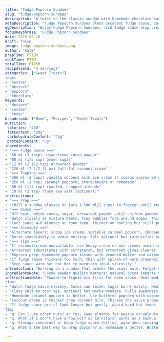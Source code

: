 ```yaml
---
title: "Fudge Popcorn Sundaes"
slug: "fudge-popcorn-sundaes"
description: "A twist on the classic sundae with homemade chocolate sauce, caramel popcorn, and roasted almonds. Quick prep, requires minimal cooking, highlighting texture contrast and flavor balance. Gluten, egg, and nut-aware: uses almonds instead of peanuts; coconut cream replaces dairy cream for a richer mouthfeel. Caramel notes with salty depth, fudge sauce thickened with arrowroot. Serve fast, keep cold. Sensory cues guide doneness and textures; taste, smell, and touch for best results."
metaDescription: "Fudge Popcorn Sundaes blend decadent fudge sauce, caramel popcorn, roasted almonds. A unique twist on a classic dessert, quick and satisfying."
ogDescription: "Enjoy Fudge Popcorn Sundaes; rich fudge sauce atop creamy coconut ice cream, crunchy caramel popcorn. An indulgent treat for all."
focusKeyphrase: "Fudge Popcorn Sundaes"
date: 2025-08-10
draft: false
image: fudge-popcorn-sundaes.png
author: "Kate"
prepTime: PT18M
cookTime: PT7M
totalTime: PT25M
recipeYield: "4 servings"
categories: ["Sweet Treats"]
tags:
- "sundae"
- "dessert"
- "popcorn"
- "chocolate"
keywords:
- "dessert"
- "sundae"
- "fudge"
breadcrumb: ["Home", "Recipes", "Sweet Treats"]
nutrition: 
 calories: "430"
 fatContent: "28g"
 carbohydrateContent: "45g"
 proteinContent: "5g"
ingredients:
- "=== Fudge Sauce ==="
- "50 ml (3 tbsp) unsweetened cocoa powder"
- "80 ml (1/3 cup) brown sugar"
- "12 ml (2 1/2 tsp) arrowroot powder"
- "220 ml (7 1/2 fl oz) full-fat coconut cream"
- "=== Topping ==="
- "500 ml (2 cups) vanilla coconut milk ice cream (4 scoops approx 60 ml/1/4 cup each)"
- "250 ml (1 cup) caramel popcorn, store-bought or homemade"
- "60 ml (1/4 cup) roasted, chopped almonds"
- "10 ml (2 tsp) flaky sea salt (optional)"
instructions:
- "=== Prep ==="
- "Chill 4 sundae glasses or jars (~500 ml/2 cups) in freezer until ready to serve. Helps ice cream hold shape and keeps fudge sauce thick but pourable."
- "=== Sauce ==="
- "Off heat, whisk cocoa, sugar, arrowroot powder until uniform powder mix; no lumps. Slowly add coconut cream. Transfer to saucepan over medium heat. Stir constantly with whisk or silicone spatula."
- "Watch closely as mixture heats. Tiny bubbles form around edges, thickens; don't let boil over or scorch bottom. Once sauce thickens to velvet ribbon, after 5 minutes approx, remove immediately. Sauce should cling to spatula, no grit from sugar — it’s seedless smooth. If grainy, heat gently more but no longer than 8 minutes total."
- "Cool sauce 4–6 minutes at room temp; thicker on cooling but still pourable. Keep warm nearby for serving (low temp or warm water bath)."
- "=== Assembly ==="
- "Alternate layers: scoop ice cream, sprinkle caramel popcorn, chopped almonds, then spoon warm fudge sauce. Repeat once more, finish with nuts and sea salt flakes for crunch and contrast."
- "Serve immediately to avoid melting. Salt optional but intensifies sweetness and crunch."
- "=== Tips ==="
- "If coconutscream unavailable, use heavy cream or oat cream; avoid low-fat milks to keep sauce thick."
- "Arrowroot substitutes with cornstarch, but arrowroot gives clearer, silkier finish without cloudiness."
- "Popcorn prep: homemade popcorn tossed with browned butter and caramelized sugar (gently melted sugar to amber color) for deeper flavor than store-bought."
- "If fudge sauce thickens too much, thin with splash of warm cream/milk; if thin, simmer briefly watching colors and texture."
- "Keep sauce warm but not hot to maintain ideal viscosity."
introduction: "Working on a sundae that breaks the usual mold. Forget cloying, heavy fudge that hardens into a brick; this fudge sauce melts luxuriously with a velvet texture that clings without sliding off. The caramel popcorn isn't just a sweet crunch — it’s buttered popcorn caramelized for flavor depth. Roasted almonds replace peanuts, offering a woodsy richness and less allergen risk. Coconut cream to thicken fudge brings a subtle tropical creaminess that’s worth the jump from dairy. Watch for visual cues — bubbles form at the edges, fat grease shines, thickness tells you when to stop heating. Serve in chilled glasses so every bite contrasts cold ice cream and the still-warm chocolate sauce. A sprinkle of flaky salt makes all the sweetness pop — all done in under 25 minutes. Quick but mindful. Good sunlit dessert with controlled textures and fresh caramel notes."
ingredientsNote: "Cocoa powder quality matters: natural cocoa imparts tart, robust flavor but darker color. Dutch-processed is milder and smoother but less acidic; pick based on taste preference. Arrowroot versus cornstarch – arrowroot yields clearer sauce, corrodes less on low acid. Homemade caramel popcorn lets you adjust sweetness and saltiness; if relying on store-bought, pick less sticky types to avoid sogginess in sundae layers. Roasted almonds add crunch and a delicate bitterness compared to peanuts — swap in pecans or walnuts if preferred. Coconut cream is thicker than coconut milk, leading to more luscious sauce; heavy cream works well but alters flavor slightly. Store everything cold and ready. Pre-freeze serving containers so ice cream doesn’t melt immediately; small detail, big difference."
instructionsNote: "Powder-to-liquid mix first for even sauce. Heat medium, not high — cocoa tends to seize if overheated or sugar scorches. Whisk consistently to avoid lumps and burning; sauce thickens quickly near 80–85°C. Visual cues matter more than timers: bubbles at edges signal near boil; thick coats spatula fully. Let sauce rest off heat — residual heat finishes thickening. For assembly, layering adds textural interest, temperature contrast key — ice cream cold and firm, fudge warm and viscous, popcorn crisp. Eat right away or ice cream melts, fudge cools and stiffens. Adjust sauce thickness with cream or extra simmer but short durations only. Salt flakes on top awaken flavors, optional but worth trying. Clean whisk while waiting to avoid crystallized sugar bits in sauce."
tips:
- "Watch fudge sauce closely. Cocoa can seize, sugar burns easily. Heat low and blend cocoa with liquids first. Look for bubbles, not temperature — about 80-85°C. Don't let it boil hard. If it thickens too much, a splash of cream helps. Keep it warm, not hot. You need viscosity."
- "Flaky salt on top? Yes, optional but works wonders. Pulls sweetness forward. Mixed textures, hot sauce and cold ice cream. Serve immediately; cold ice cream melts quickly. For layers, think crunch. Alternate popcorn and sauce carefully."
- "Homemade caramel popcorn is better. Use buttered popcorn with caramelized sugar. Store-bought can get soggy, lose crispness. If using store types, choose carefully, avoid overly sticky brands. Flavor is key, deeper flavor from browning."
- "Coconut cream is thicker than coconut milk. Thicken the sauce properly, richness counts. Not available? Try heavy cream. Substitutes might alter taste, but work in a pinch. Watch for texture."
- "If fudge sauce grits? Cook longer but gently. Avoid hard hot temps. Burned sugar and grit won’t blend in. Or if too watery, simmer to thicken. Pay attention to consistency. Not a race, slower yields good results."
faq:
- "q: Can I use other nuts? a: Yes, swap almonds for pecans or walnuts. Not all nuts match well. Almonds give a crisp texture. Roasted adds flavor without allergens."
- "q: What if I don't have arrowroot? a: Cornstarch works as a backup. Thicker but might cloud the sauce. Arrowroot yields clearer results, better visuals. Same method."
- "q: Storage concerns? a: Keep fudge sauce chilled, warm when serving. Store leftover sauce in fridge. Preferably reheat gently. Ice cream? Stay frozen. Avoid thawing."
- "q: What's the best way to prep popcorn? a: Homemade's better. Butter and caramelize core. Store-bought can lack flavor depth. Avoid super sticky types; quality counts."

---
```

